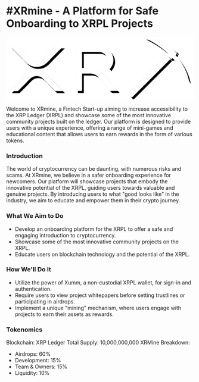 <h1>#XRmine - A Platform for Safe Onboarding to XRPL Projects</h1>

<img src="/assets/images/XRmine.title.png">

Welcome to XRmine, a Fintech Start-up aiming to increase accessibility to the XRP Ledger (XRPL) and showcase some of the most innovative community projects built on the ledger. Our platform is designed to provide users with a unique experience, offering a range of mini-games and educational content that allows users to earn rewards in the form of various tokens.

<h3>Introduction</h3>

The world of cryptocurrency can be daunting, with numerous risks and scams. At XRmine, we believe in a safer onboarding experience for newcomers. Our platform will showcase projects that embody the innovative potential of the XRPL, guiding users towards valuable and genuine projects. By introducing users to what "good looks like" in the industry, we aim to educate and empower them in their crypto journey.

<h3>What We Aim to Do</h3>
<ul>
<li>Develop an onboarding platform for the XRPL to offer a safe and engaging introduction to cryptocurrency.</li>
<li>Showcase some of the most innovative community projects on the XRPL.</li>
<li>Educate users on blockchain technology and the potential of the XRPL.</li>
</ul>
<h3>How We'll Do It</h3>
<ul>
<li>Utilize the power of Xumm, a non-custodial XRPL wallet, for sign-in and authentication.</li>
<li>Require users to view project whitepapers before setting trustlines or participating in airdrops.</li>
<li>Implement a unique "mining" mechanism, where users engage with projects to earn their assets as rewards.</li>
</ul>
<h3>Tokenomics</h3>

Blockchain: XRP Ledger
Total Supply: 10,000,000,000 XRMine
Breakdown:
<ul>
    <li>Airdrops: 60%</li>
    <li>Development: 15%</li>
    <li>Team & Owners: 15%</li>
    <li>Liquidity: 10%</li>
